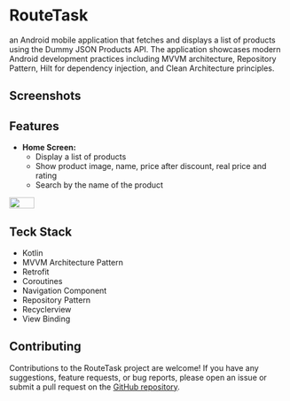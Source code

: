 # RouteTask

an Android mobile application that fetches and displays a list of products using the Dummy JSON Products API. The application showcases modern Android development practices including MVVM architecture, Repository Pattern, Hilt for dependency injection, and Clean Architecture principles.
## Screenshots


## Features

- **Home Screen:**
  - Display a list of products
  - Show product image, name, price after discount, real price and rating
  - Search by the name of the product
<div style="display:flex; justify-content:space-between;">
    <img src="https://i.imgur.com/yrxeX5n.jpeg" width="30%">
</div>

 
## Teck Stack
- Kotlin
- MVVM Architecture Pattern
- Retrofit
- Coroutines
- Navigation Component
- Repository Pattern
- Recyclerview
- View Binding
  

## Contributing

Contributions to the RouteTask project are welcome! If you have any suggestions, feature requests, or bug reports, please open an issue or submit a pull request on the [GitHub repository](https://github.com/mohamedallam01/RouteTask).

